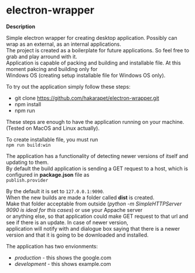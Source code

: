 # electron-wrapper

**Description**

Simple electron wrapper for creating desktop application.
Possibly can wrap as an external, as an internal applications.\
The project is created as a boilerplate for future applications.
So feel free to grab and play arround with it.\
Application is capable of packing and building and installable file.
At this moment pakcing and building only for\
Windows OS (creating setup installable file for Windows OS only).

To try out the application simply follow these steps:
- git clone https://github.com/hakarapet/electron-wrapper.git
- npm install
- npm run

These steps are enough to have the application running on your machine. (Tested on MacOS and Linux actually).

To create installable file, you must run\
`npm run build:win`

The application has a functionality of detecting newer versions of itself and updating to them.\
By default the build application is sending a GET request to a host, which is configured in __package.json__ file as\
`publish.provider`

By the default it is set to `127.0.0.1:9090`.\
When the new builds are made a folder called __dist__ is created.\
Make that folder acceptable from outside (_python -m SimpleHTTPServer 9090 is ideal for this cases_) or use your Appache server\
or anything else, so that application could make GET request to that url and see if there is an update. In case of newer version,\
application will notify with and dialogue box saying that there is a newer version and that it is going to be downloaded and installed.

The application has two envionments:
- *production* - this shows the google.com
- *development* - this shows example.com


